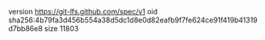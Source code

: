 version https://git-lfs.github.com/spec/v1
oid sha256:4b79fa3d456b554a38d5dc1d8e0d82eafb9f7fe624ce91f419b41319d7bb86e8
size 11803
